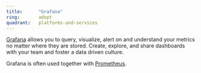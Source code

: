 ```yaml
---
title:      "Grafana"
ring:       adopt
quadrant:   platforms-and-services
---
```


[Grafana](https://grafana.com/) allows you to query, visualize, alert on and understand your metrics no matter where they are stored. Create, explore, and share dashboards with your team and foster a data driven culture. 

Grafana is often used together with [Prometheus](prometheus).